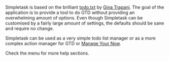Simpletask is based on the brilliant [todo.txt](http://todotxt.com) by [Gina Trapani](http://ginatrapani.org/).
The goal of the application is to provide a tool to do GTD without providing an overwhelming amount of
options. Even though Simpletask can be customised by a fairly large
amount of settings, the defaults should be sane and require no change.

Simpletask can be used as a very simple todo list manager or as a more
complex action manager for GTD or [Manage Your Now](MYN.html).

Check the menu for more help sections.